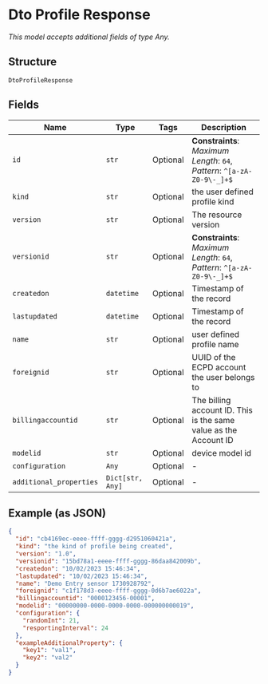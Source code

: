 
# Dto Profile Response

*This model accepts additional fields of type Any.*

## Structure

`DtoProfileResponse`

## Fields

| Name | Type | Tags | Description |
|  --- | --- | --- | --- |
| `id` | `str` | Optional | **Constraints**: *Maximum Length*: `64`, *Pattern*: `^[a-zA-Z0-9\-_]+$` |
| `kind` | `str` | Optional | the user defined profile kind |
| `version` | `str` | Optional | The resource version |
| `versionid` | `str` | Optional | **Constraints**: *Maximum Length*: `64`, *Pattern*: `^[a-zA-Z0-9\-_]+$` |
| `createdon` | `datetime` | Optional | Timestamp of the record |
| `lastupdated` | `datetime` | Optional | Timestamp of the record |
| `name` | `str` | Optional | user defined profile name |
| `foreignid` | `str` | Optional | UUID of the ECPD account the user belongs to |
| `billingaccountid` | `str` | Optional | The billing account ID. This is the same value as the Account ID |
| `modelid` | `str` | Optional | device model id |
| `configuration` | `Any` | Optional | - |
| `additional_properties` | `Dict[str, Any]` | Optional | - |

## Example (as JSON)

```json
{
  "id": "cb4169ec-eeee-ffff-gggg-d2951060421a",
  "kind": "the kind of profile being created",
  "version": "1.0",
  "versionid": "15bd78a1-eeee-ffff-gggg-86daa842009b",
  "createdon": "10/02/2023 15:46:34",
  "lastupdated": "10/02/2023 15:46:34",
  "name": "Demo Entry sensor 1730928792",
  "foreignid": "c1f178d3-eeee-ffff-gggg-0d6b7ae6022a",
  "billingaccountid": "0000123456-00001",
  "modelid": "00000000-0000-0000-0000-000000000019",
  "configuration": {
    "randomInt": 21,
    "resportingInterval": 24
  },
  "exampleAdditionalProperty": {
    "key1": "val1",
    "key2": "val2"
  }
}
```

